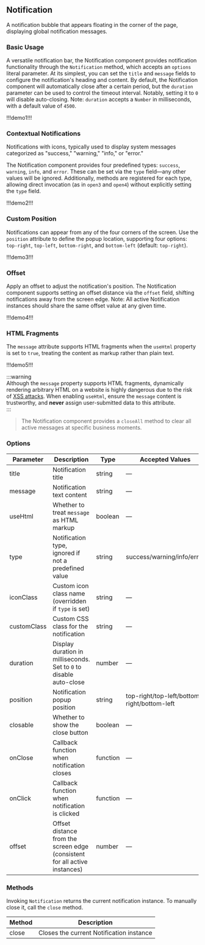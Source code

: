 ## Notification  

A notification bubble that appears floating in the corner of the page, displaying global notification messages.  

### Basic Usage  

A versatile notification bar, the Notification component provides notification functionality through the `Notification` method, which accepts an `options` literal parameter. At its simplest, you can set the `title` and `message` fields to configure the notification's heading and content. By default, the Notification component will automatically close after a certain period, but the `duration` parameter can be used to control the timeout interval. Notably, setting it to `0` will disable auto-closing. Note: `duration` accepts a `Number` in milliseconds, with a default value of `4500`.  

!!!demo1!!!  

### Contextual Notifications  

Notifications with icons, typically used to display system messages categorized as "success," "warning," "info," or "error."  

The Notification component provides four predefined types: `success`, `warning`, `info`, and `error`. These can be set via the `type` field—any other values will be ignored. Additionally, methods are registered for each type, allowing direct invocation (as in `open3` and `open4`) without explicitly setting the `type` field.  

!!!demo2!!!  

### Custom Position  

Notifications can appear from any of the four corners of the screen. Use the `position` attribute to define the popup location, supporting four options: `top-right`, `top-left`, `bottom-right`, and `bottom-left` (default: `top-right`).  

!!!demo3!!!  

### Offset  

Apply an offset to adjust the notification's position. The Notification component supports setting an offset distance via the `offset` field, shifting notifications away from the screen edge. Note: All active Notification instances should share the same offset value at any given time.  

!!!demo4!!!  

### HTML Fragments  

The `message` attribute supports HTML fragments when the `useHtml` property is set to `true`, treating the content as markup rather than plain text.  

!!!demo5!!!  

:::warning  
Although the `message` property supports HTML fragments, dynamically rendering arbitrary HTML on a website is highly dangerous due to the risk of [XSS attacks](https://en.wikipedia.org/wiki/Cross-site_scripting). When enabling `useHtml`, ensure the `message` content is trustworthy, and **never** assign user-submitted data to this attribute.  
:::  

> The Notification component provides a `closeAll` method to clear all active messages at specific business moments.  

### Options  

| Parameter     | Description                                                                 | Type      | Accepted Values                            | Default     |  
| ------------- | --------------------------------------------------------------------------- | --------- | ------------------------------------------ | ----------- |  
| title         | Notification title                                                          | string    | —                                          | —           |  
| message       | Notification text content                                                   | string    | —                                          | —           |  
| useHtml       | Whether to treat `message` as HTML markup                                   | boolean   | —                                          | false       |  
| type          | Notification type, ignored if not a predefined value                        | string    | success/warning/info/error                 | —           |  
| iconClass     | Custom icon class name (overridden if `type` is set)                        | string    | —                                          | —           |  
| customClass   | Custom CSS class for the notification                                       | string    | —                                          | —           |  
| duration      | Display duration in milliseconds. Set to `0` to disable auto-close          | number    | —                                          | 4500        |  
| position      | Notification popup position                                                 | string    | top-right/top-left/bottom-right/bottom-left | top-right   |  
| closable      | Whether to show the close button                                            | boolean   | —                                          | true        |  
| onClose       | Callback function when notification closes                                  | function  | —                                          | —           |  
| onClick       | Callback function when notification is clicked                              | function  | —                                          | —           |  
| offset        | Offset distance from the screen edge (consistent for all active instances)  | number    | —                                          | 0           |  

### Methods  

Invoking `Notification` returns the current notification instance. To manually close it, call the `close` method.  

| Method | Description |  
| ---- | ---- |  
| close | Closes the current Notification instance |